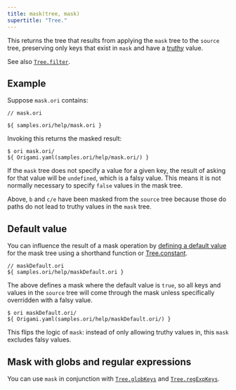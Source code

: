 ```yaml
---
title: mask(tree, mask)
supertitle: "Tree."
---
```


This returns the tree that results from applying the `mask` tree to the `source` tree, preserving only keys that exist in `mask` and have a [truthy](https://developer.mozilla.org/en-US/docs/Glossary/Truthy) value.

See also [`Tree.filter`](filter.html).

## Example

Suppose `mask.ori` contains:

```ori
// mask.ori

${ samples.ori/help/mask.ori }
```

Invoking this returns the masked result:

```console
$ ori mask.ori/
${ Origami.yaml(samples.ori/help/mask.ori/) }
```

If the `mask` tree does not specify a value for a given key, the result of asking for that value will be `undefined`, which is a falsy value. This means it is not normally necessary to specify `false` values in the mask tree.

Above, `b` and `c/e` have been masked from the `source` tree because those do paths do not lead to truthy values in the `mask` tree.

## Default value

You can influence the result of a mask operation by [defining a default value](/language/idioms.html#define-a-default-value) for the mask tree using a shorthand function or [Tree.constant](constant.html#set-a-default-value).

```ori
// maskDefault.ori
${ samples.ori/help/maskDefault.ori }
```

The above defines a mask where the default value is `true`, so all keys and values in the `source` tree will come through the mask unless specifically overridden with a falsy value.

```console
$ ori maskDefault.ori/
${ Origami.yaml(samples.ori/help/maskDefault.ori/) }
```

This flips the logic of `mask`: instead of only allowing truthy values in, this `mask` excludes falsy values.

## Mask with globs and regular expressions

You can use `mask` in conjunction with [`Tree.globKeys`](globKeys.html) and [`Tree.regExpKeys`](regExpKeys.html).

